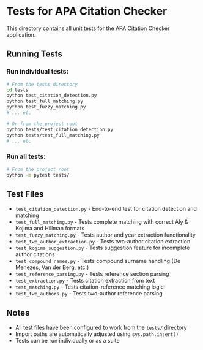 # Tests for APA Citation Checker

This directory contains all unit tests for the APA Citation Checker application.

## Running Tests

### Run individual tests:
```bash
# From the tests directory
cd tests
python test_citation_detection.py
python test_full_matching.py
python test_fuzzy_matching.py
# ... etc

# Or from the project root
python tests/test_citation_detection.py
python tests/test_full_matching.py
# ... etc
```

### Run all tests:
```bash
# From the project root
python -m pytest tests/
```

## Test Files

- `test_citation_detection.py` - End-to-end test for citation detection and matching
- `test_full_matching.py` - Tests complete matching with correct Aly & Kojima and Hillman formats
- `test_fuzzy_matching.py` - Tests author and year extraction functionality
- `test_two_author_extraction.py` - Tests two-author citation extraction
- `test_kojima_suggestion.py` - Tests suggestion feature for incomplete author citations
- `test_compound_names.py` - Tests compound surname handling (De Menezes, Van der Berg, etc.)
- `test_reference_parsing.py` - Tests reference section parsing
- `test_extraction.py` - Tests citation extraction from text
- `test_matching.py` - Tests citation-reference matching logic
- `test_two_authors.py` - Tests two-author reference parsing

## Notes

- All test files have been configured to work from the `tests/` directory
- Import paths are automatically adjusted using `sys.path.insert()`
- Tests can be run individually or as a suite
